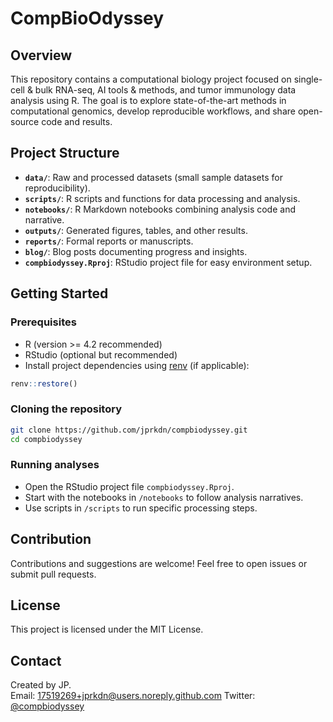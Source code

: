 # CompBioOdyssey

## Overview
This repository contains a computational biology project focused on single-cell & bulk RNA-seq, AI tools & methods, and tumor immunology data analysis using R. The goal is to explore state-of-the-art methods in computational genomics, develop reproducible workflows, and share open-source code and results.

## Project Structure

- **`data/`**: Raw and processed datasets (small sample datasets for reproducibility).
- **`scripts/`**: R scripts and functions for data processing and analysis.
- **`notebooks/`**: R Markdown notebooks combining analysis code and narrative.
- **`outputs/`**: Generated figures, tables, and other results.
- **`reports/`**: Formal reports or manuscripts.
- **`blog/`**: Blog posts documenting progress and insights.
- **`compbiodyssey.Rproj`**: RStudio project file for easy environment setup.

## Getting Started

### Prerequisites
- R (version >= 4.2 recommended)  
- RStudio (optional but recommended)  
- Install project dependencies using [renv](https://rstudio.github.io/renv/) (if applicable):

```r
renv::restore()
```

### Cloning the repository

```bash
git clone https://github.com/jprkdn/compbiodyssey.git
cd compbiodyssey
```

### Running analyses
- Open the RStudio project file `compbiodyssey.Rproj`.
- Start with the notebooks in `/notebooks` to follow analysis narratives.
- Use scripts in `/scripts` to run specific processing steps.

## Contribution
Contributions and suggestions are welcome! Feel free to open issues or submit pull requests.

## License
This project is licensed under the MIT License.

## Contact
Created by JP.  
Email: 17519269+jprkdn@users.noreply.github.com 
Twitter: [@compbiodyssey](https://twitter.com/compbiodyssey)
